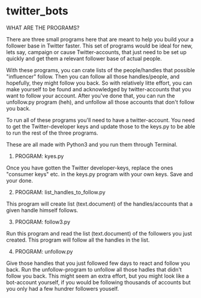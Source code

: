 # twitter_bots

WHAT ARE THE PROGRAMS? 

There are three small programs here that are meant to help you build your a follower base in Twitter faster.
This set of programs would be ideal for new, lets say, campaign or cause Twitter-accounts, that just need to be set up quickly and get them a relevant follower base of actual people.

With these programs, you can crate lists of the people/handles that possible "influencer" follow. Then you can follow all those handles/people, and hopefully, they might follow you back. 
So with relatively litte effort, you can make yourself to be found and acknowledged by twitter-accounts that you want to follow your account.
After you've done that, you can run the unfollow.py program (heh), and unfollow all those accounts that don't follow you back. 

To run all of these programs you'll need to have a twitter-account.
You need to get the Twitter-developer keys and update those to the keys.py to be able to run the rest of the three programs. 

These are all made with Python3 and you run them through Terminal. 

1. PROGRAM: kyes.py

Once you have gotten the Twitter developer-keys, replace the ones "consumer keys" etc. in the keys.py program with your own keys. Save and your done. 

2. PROGRAM: list_handles_to_follow.py

This program will create list (text.document) of the handles/accounts that a given handle himself follows. 

3. PROGRAM: follow3.py

Run this program and read the list (text.document) of the followers you just created. This program will follow all the handles in the list. 


4. PROGRAM: unfollow.py

Give those handles that you just followed few days to react and follow you back. Run the unfollow-program to unfollow all those hadles that didn't follow you back.
This might seem an extra effort, but you might look like a bot-account yourself, if you would be following thousands of accounts but you only had a few hundrer followers youself. 
